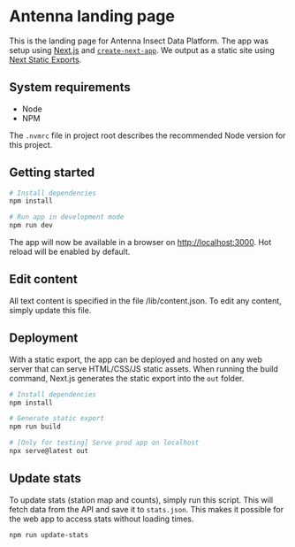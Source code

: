 # Antenna landing page

This is the landing page for Antenna Insect Data Platform. The app was setup using [Next.js](https://nextjs.org/) and [`create-next-app`](https://github.com/vercel/next.js/tree/canary/packages/create-next-app). We output as a static site using [Next Static Exports](https://nextjs.org/docs/pages/building-your-application/deploying/static-exports).

## System requirements

- Node
- NPM

The `.nvmrc` file in project root describes the recommended Node version for this project.

## Getting started

```bash
# Install dependencies
npm install

# Run app in development mode
npm run dev
```

The app will now be available in a browser on [http://localhost:3000](http://localhost:3000). Hot reload will be enabled by default.

## Edit content

All text content is specified in the file /lib/content.json. To edit any content, simply update this file.

## Deployment

With a static export, the app can be deployed and hosted on any web server that can serve HTML/CSS/JS static assets. When running the build command, Next.js generates the static export into the `out` folder.

```bash
# Install dependencies
npm install

# Generate static export
npm run build

# [Only for testing] Serve prod app on localhost
npx serve@latest out
```

## Update stats

To update stats (station map and counts), simply run this script. This will fetch data from the API and save it to `stats.json`. This makes it possible for the web app to access stats without loading times.

```bash
npm run update-stats
```
